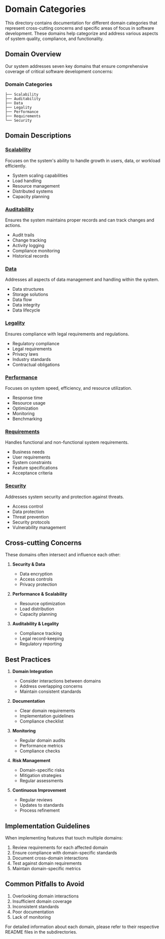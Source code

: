 # Domain Categories

This directory contains documentation for different domain categories that represent cross-cutting concerns and specific areas of focus in software development. These domains help categorize and address various aspects of system quality, compliance, and functionality.

## Domain Overview

Our system addresses seven key domains that ensure comprehensive coverage of critical software development concerns:

### Domain Categories

```
├── Scalability
├── Auditability
├── Data
├── Legality
├── Performance
├── Requirements
└── Security
```

## Domain Descriptions

### [Scalability](./scalability)
Focuses on the system's ability to handle growth in users, data, or workload efficiently.
- System scaling capabilities
- Load handling
- Resource management
- Distributed systems
- Capacity planning

### [Auditability](./auditability)
Ensures the system maintains proper records and can track changes and actions.
- Audit trails
- Change tracking
- Activity logging
- Compliance monitoring
- Historical records

### [Data](./data)
Addresses all aspects of data management and handling within the system.
- Data structures
- Storage solutions
- Data flow
- Data integrity
- Data lifecycle

### [Legality](./legality)
Ensures compliance with legal requirements and regulations.
- Regulatory compliance
- Legal requirements
- Privacy laws
- Industry standards
- Contractual obligations

### [Performance](./performance)
Focuses on system speed, efficiency, and resource utilization.
- Response time
- Resource usage
- Optimization
- Monitoring
- Benchmarking

### [Requirements](./requirements)
Handles functional and non-functional system requirements.
- Business needs
- User requirements
- System constraints
- Feature specifications
- Acceptance criteria

### [Security](./security)
Addresses system security and protection against threats.
- Access control
- Data protection
- Threat prevention
- Security protocols
- Vulnerability management

## Cross-cutting Concerns

These domains often intersect and influence each other:

1. **Security & Data**
   - Data encryption
   - Access controls
   - Privacy protection

2. **Performance & Scalability**
   - Resource optimization
   - Load distribution
   - Capacity planning

3. **Auditability & Legality**
   - Compliance tracking
   - Legal record-keeping
   - Regulatory reporting

## Best Practices

1. **Domain Integration**
   - Consider interactions between domains
   - Address overlapping concerns
   - Maintain consistent standards

2. **Documentation**
   - Clear domain requirements
   - Implementation guidelines
   - Compliance checklist

3. **Monitoring**
   - Regular domain audits
   - Performance metrics
   - Compliance checks

4. **Risk Management**
   - Domain-specific risks
   - Mitigation strategies
   - Regular assessments

5. **Continuous Improvement**
   - Regular reviews
   - Updates to standards
   - Process refinement

## Implementation Guidelines

When implementing features that touch multiple domains:

1. Review requirements for each affected domain
2. Ensure compliance with domain-specific standards
3. Document cross-domain interactions
4. Test against domain requirements
5. Maintain domain-specific metrics

## Common Pitfalls to Avoid

1. Overlooking domain interactions
2. Insufficient domain coverage
3. Inconsistent standards
4. Poor documentation
5. Lack of monitoring

For detailed information about each domain, please refer to their respective README files in the subdirectories. 